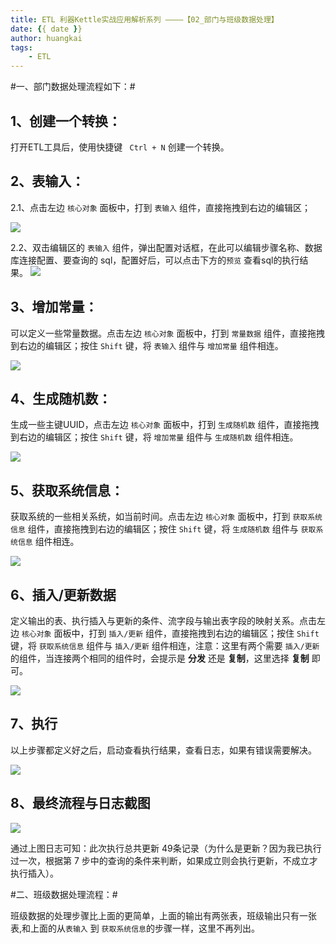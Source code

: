 ```yaml
---
title: ETL 利器Kettle实战应用解析系列 ————【02_部门与班级数据处理】
date: {{ date }}
author: huangkai
tags:
	- ETL
---
```


#一、部门数据处理流程如下：#

## 1、创建一个转换： ##
打开ETL工具后，使用快捷键 ` Ctrl + N` 创建一个转换。

## 2、表输入： ##

2.1、点击左边 `核心对象` 面板中，打到 `表输入` 组件，直接拖拽到右边的编辑区；

![](https://raw.githubusercontent.com/huankai/blog-resources/master/photos/ETl/01_01.png)

2.2、双击编辑区的 `表输入` 组件，弹出配置对话框，在此可以编辑步骤名称、数据库连接配置、要查询的 sql，配置好后，可以点击下方的`预览` 查看sql的执行结果。
![](https://raw.githubusercontent.com/huankai/blog-resources/master/photos/ETl/01_02.png)

## 3、增加常量： ##
可以定义一些常量数据。点击左边 `核心对象` 面板中，打到 `常量数据` 组件，直接拖拽到右边的编辑区；按住 `Shift` 键，将 `表输入` 组件与 `增加常量` 组件相连。

![](https://raw.githubusercontent.com/huankai/blog-resources/master/photos/ETl/01_03.png)

## 4、生成随机数： ##
生成一些主键UUID，点击左边 `核心对象` 面板中，打到 `生成随机数` 组件，直接拖拽到右边的编辑区；按住 `Shift` 键，将 `增加常量` 组件与 `生成随机数` 组件相连。

![](https://raw.githubusercontent.com/huankai/blog-resources/master/photos/ETl/01_04.png)

## 5、获取系统信息： ##
获取系统的一些相关系统，如当前时间。点击左边 `核心对象` 面板中，打到 `获取系统信息` 组件，直接拖拽到右边的编辑区；按住 `Shift` 键，将 `生成随机数` 组件与 `获取系统信息` 组件相连。

![](https://raw.githubusercontent.com/huankai/blog-resources/master/photos/ETl/01_05.png)

## 6、插入/更新数据 ##
定义输出的表、执行插入与更新的条件、流字段与输出表字段的映射关系。点击左边 `核心对象` 面板中，打到 `插入/更新` 组件，直接拖拽到右边的编辑区；按住 `Shift` 键，将 `获取系统信息` 组件与 `插入/更新` 组件相连，注意：这里有两个需要 `插入/更新` 的组件，当连接两个相同的组件时，会提示是 **分发** 还是 **复制**，这里选择 **复制** 即可。

![](https://raw.githubusercontent.com/huankai/blog-resources/master/photos/ETl/01_06.png)

## 7、执行 ##
以上步骤都定义好之后，启动查看执行结果，查看日志，如果有错误需要解决。

![](https://raw.githubusercontent.com/huankai/blog-resources/master/photos/ETl/01_07.png)


## 8、最终流程与日志截图 ##

![](https://raw.githubusercontent.com/huankai/blog-resources/master/photos/ETl/01_08.png)

通过上图日志可知：此次执行总共更新 49条记录（为什么是更新？因为我已执行过一次，根据第 7 步中的查询的条件来判断，如果成立则会执行更新，不成立才执行插入）。


#二、班级数据处理流程：#

班级数据的处理步骤比上面的更简单，上面的输出有两张表，班级输出只有一张表,和上面的从`表输入` 到 `获取系统信息`的步骤一样，这里不再列出。